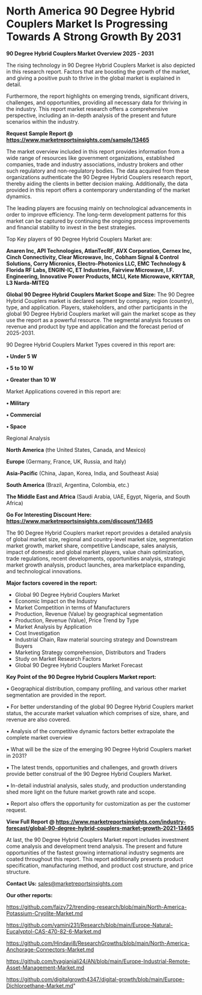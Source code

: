  # North America 90 Degree Hybrid Couplers Market Is Progressing Towards A Strong Growth By 2031

<Strong> 90 Degree Hybrid Couplers Market Overview 2025 - 2031</strong>

The rising technology in 90 Degree Hybrid Couplers Market is also depicted in this research report. Factors that are boosting the growth of the market, and giving a positive push to thrive in the global market is explained in detail.

Furthermore, the report highlights on emerging trends, significant drivers, challenges, and opportunities, providing all necessary data for thriving in the industry. This report market research offers a comprehensive perspective, including an in-depth analysis of the present and future scenarios within the industry.

<strong>Request Sample Report @ <a href=https://www.marketreportsinsights.com/sample/13465>https://www.marketreportsinsights.com/sample/13465</a></strong>

The market overview included in this report provides information from a wide range of resources like government organizations, established companies, trade and industry associations, industry brokers and other such regulatory and non-regulatory bodies. The data acquired from these organizations authenticate the 90 Degree Hybrid Couplers research report, thereby aiding the clients in better decision making. Additionally, the data provided in this report offers a contemporary understanding of the market dynamics.

The leading players are focusing mainly on technological advancements in order to improve efficiency. The long-term development patterns for this market can be captured by continuing the ongoing process improvements and financial stability to invest in the best strategies.

Top Key players of 90 Degree Hybrid Couplers Market are:

<strong>Anaren Inc, API Technologies, AtlanTecRF, AVX Corporation, Cernex Inc, Cinch Connectivity, Clear Microwave, Inc, Cobham Signal & Control Solutions, Corry Micronics, Electro-Photonics LLC, EMC Technology & Florida RF Labs, ENGIN-IC, ET Industries, Fairview Microwave, I.F. Engineering, Innovative Power Products, MCLI, Kete Microwave, KRYTAR, L3 Narda-MITEQ</strong>

<strong><b>Global 90 Degree Hybrid Couplers Market Scope and Size:</b></strong>
The 90 Degree Hybrid Couplers market is declared segment by company, region (country), type, and application. Players, stakeholders, and other participants in the global 90 Degree Hybrid Couplers market will gain the market scope as they use the report as a powerful resource. The segmental analysis focuses on revenue and product by type and application and the forecast period of 2025-2031.

90 Degree Hybrid Couplers Market Types covered in this report are:

<strong>• Under 5 W

• 5 to 10 W

• Greater than 10 W</strong>

Market Applications covered in this report are:

<strong>• Military

• Commercial

• Space</strong> 

Regional Analysis

<strong>North America</strong> (the United States, Canada, and Mexico)

<strong>Europe</strong> (Germany, France, UK, Russia, and Italy)

<strong>Asia-Pacific</strong> (China, Japan, Korea, India, and Southeast Asia)

<strong>South America</strong> (Brazil, Argentina, Colombia, etc.)

<strong>The Middle East and Africa</strong> (Saudi Arabia, UAE, Egypt, Nigeria, and South Africa)

<strong>Go For Interesting Discount Here: <a href=https://www.marketreportsinsights.com/discount/13465>https://www.marketreportsinsights.com/discount/13465</a></strong>

The 90 Degree Hybrid Couplers market report provides a detailed analysis of global market size, regional and country-level market size, segmentation market growth, market share, competitive Landscape, sales analysis, impact of domestic and global market players, value chain optimization, trade regulations, recent developments, opportunities analysis, strategic market growth analysis, product launches, area marketplace expanding, and technological innovations.

<strong><b>Major factors covered in the report:</b></strong>
<ul>
  <li>Global 90 Degree Hybrid Couplers Market </li>
  <li>Economic Impact on the Industry</li>
  <li>Market Competition in terms of Manufacturers</li>
  <li>Production, Revenue (Value) by geographical segmentation</li>
  <li>Production, Revenue (Value), Price Trend by Type</li>
  <li>Market Analysis by Application</li>
  <li>Cost Investigation</li>
  <li>Industrial Chain, Raw material sourcing strategy and Downstream Buyers</li>
  <li>Marketing Strategy comprehension, Distributors and Traders</li>
  <li>Study on Market Research Factors</li>
  <li>Global 90 Degree Hybrid Couplers Market Forecast</li>
</ul>

<strong><b>Key Point of the 90 Degree Hybrid Couplers Market report:</b></strong>

• Geographical distribution, company profiling, and various other market segmentation are provided in the report.

• For better understanding of the global 90 Degree Hybrid Couplers market status, the accurate market valuation which comprises of size, share, and revenue are also covered.

• Analysis of the competitive dynamic factors better extrapolate the complete market overview

• What will be the size of the emerging 90 Degree Hybrid Couplers market in 2031?

• The latest trends, opportunities and challenges, and growth drivers provide better construal of the 90 Degree Hybrid Couplers Market.

• In-detail industrial analysis, sales study, and production understanding shed more light on the future market growth rate and scope.

• Report also offers the opportunity for customization as per the customer request.

<strong><b>View Full Report @ <a href=https://www.marketreportsinsights.com/industry-forecast/global-90-degree-hybrid-couplers-market-growth-2021-13465>https://www.marketreportsinsights.com/industry-forecast/global-90-degree-hybrid-couplers-market-growth-2021-13465</a></b></strong>


At last, the 90 Degree Hybrid Couplers Market report includes investment come analysis and development trend analysis. The present and future opportunities of the fastest growing international industry segments are coated throughout this report. This report additionally presents product specification, manufacturing method, and product cost structure, and price structure.

<strong>Contact Us:</strong>
sales@marketreportsinsights.com

<strong>Our other reports:</strong>

<a href=https://github.com/faizy72/trending-research/blob/main/North-America-Potassium-Cryolite-Market.md>https://github.com/faizy72/trending-research/blob/main/North-America-Potassium-Cryolite-Market.md</a>

<a href=https://github.com/yamini231/Research/blob/main/Europe-Natural-Eucalyptol-CAS-470-82-6-Market.md>https://github.com/yamini231/Research/blob/main/Europe-Natural-Eucalyptol-CAS-470-82-6-Market.md</a>

<a href=https://github.com/Hindavi8/ResearchGrowths/blob/main/North-America-Anchorage-Connectors-Market.md>https://github.com/Hindavi8/ResearchGrowths/blob/main/North-America-Anchorage-Connectors-Market.md</a>

<a href=https://github.com/tyagianjali24/AN/blob/main/Europe-Industrial-Remote-Asset-Management-Market.md>https://github.com/tyagianjali24/AN/blob/main/Europe-Industrial-Remote-Asset-Management-Market.md</a>

<a href=https://github.com/digitalgrowth4347/digital-growth/blob/main/Europe-Dichloroethane-Market.md>https://github.com/digitalgrowth4347/digital-growth/blob/main/Europe-Dichloroethane-Market.md</a>"

